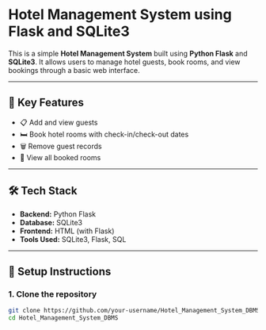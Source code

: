 # Hotel Management System using Flask and SQLite3

This is a simple **Hotel Management System** built using **Python Flask** and **SQLite3**. It allows users to manage hotel guests, book rooms, and view bookings through a basic web interface.

---

## 📌 Key Features

- 📋 Add and view guests
- 🛏️ Book hotel rooms with check-in/check-out dates
- 🗑️ Remove guest records
- 📄 View all booked rooms

---

## 🛠️ Tech Stack

- **Backend:** Python Flask
- **Database:** SQLite3
- **Frontend:** HTML (with Flask)
- **Tools Used:** SQLite3, Flask, SQL

---

## 🔧 Setup Instructions

### 1. Clone the repository
```bash
git clone https://github.com/your-username/Hotel_Management_System_DBMS.git
cd Hotel_Management_System_DBMS
